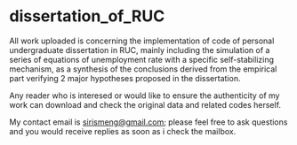 # dissertation_of_RUC
All work uploaded is concerning the implementation of code of personal undergraduate dissertation in RUC, mainly including the simulation of a series of equations of unemployment rate with a specific self-stabilizing mechanism, as a synthesis of the conclusions derived from the empirical part verifying 2 major hypotheses proposed in the dissertation.  

Any reader who is interesed or would like to ensure the authenticity of my work can download and check the original data and related codes herself. 

My contact email is sirismeng@gmail.com; please feel free to ask questions and you would receive replies as soon as i check the mailbox.
